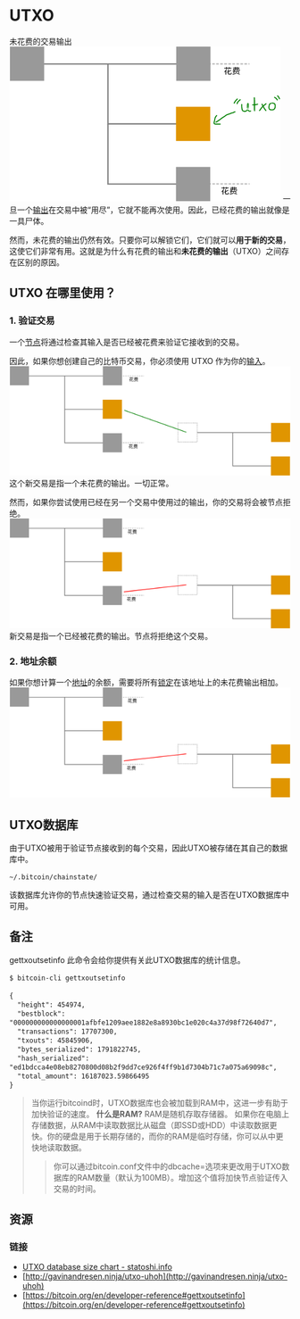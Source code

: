 # UTXO
未花费的交易输出
![UTXO-1.png](img/UTXO-1-svg.png)
一旦一个[输出](../Transaction%20Data/output/output.md)在交易中被“用尽”，它就不能再次使用。因此，已经花费的输出就像是一具尸体。

然而，未花费的输出仍然有效。只要你可以解锁它们，它们就可以**用于新的交易**，这使它们非常有用。这就是为什么有花费的输出和**未花费的输出**（UTXO）之间存在区别的原因。

## UTXO 在哪里使用？

### 1. 验证交易
一个[节点](../../../Beginners/How%20Bitcoin%20Works/1.Network/Nodes/Nodes.md)将通过检查其输入是否已经被花费来验证它接收到的交易。

因此，如果你想创建自己的比特币交易，你必须使用 UTXO 作为你的[输入](../Transaction%20Data/Input/input.md)。
![UTXO-2.png](img/UTXO-2-svg.png)
这个新交易是指一个未花费的输出。一切正常。

然而，如果你尝试使用已经在另一个交易中使用过的输出，你的交易将会被节点拒绝。
![UTXO-3.png](img/UTXO-3-svg.png)
新交易是指一个已经被花费的输出。节点将拒绝这个交易。

### 2. 地址余额

如果你想计算一个[地址](../../Keys/Address/Address.md)的余额，需要将所有[锁定](../Transaction%20Data/output/scriptPubKey/scriptPubKey.md)在该地址上的未花费输出相加。
![UTXO-4.png](img/UTXO-3-svg.png)

## UTXO数据库
由于UTXO被用于验证节点接收到的每个交易，因此UTXO被存储在其自己的数据库中。
```
~/.bitcoin/chainstate/
```
该数据库允许你的节点快速验证交易，通过检查交易的输入是否在UTXO数据库中可用。

## 备注
gettxoutsetinfo
此命令会给你提供有关此UTXO数据库的统计信息。
```
$ bitcoin-cli gettxoutsetinfo

{
  "height": 454974,
  "bestblock": "000000000000000001afbfe1209aee1882e8a8930bc1e020c4a37d98f72640d7",
  "transactions": 17707300,
  "txouts": 45845906,
  "bytes_serialized": 1791822745,
  "hash_serialized": "ed1bdcca4e08eb8270800d08b2f9dd7ce926f4ff9b1d7304b71c7a075a69098c",
  "total_amount": 16187023.59866495
}
```
>当你运行bitcoind时，UTXO数据库也会被加载到RAM中，这进一步有助于加快验证的速度。
**什么是RAM?**
RAM是随机存取存储器。
如果你在电脑上存储数据，从RAM中读取数据比从磁盘（即SSD或HDD）中读取数据更快。你的硬盘是用于长期存储的，而你的RAM是临时存储，你可以从中更快地读取数据。
>>你可以通过bitcoin.conf文件中的dbcache=选项来更改用于UTXO数据库的RAM数量（默认为100MB）。增加这个值将加快节点验证传入交易的时间。

## 资源
### 链接
* [UTXO database size chart - statoshi.info](http://statoshi.info/dashboard/db/unspent-transaction-output-set?panelId=8&fullscreen)
* [http://gavinandresen.ninja/utxo-uhoh](http://gavinandresen.ninja/utxo-uhoh)
* [https://bitcoin.org/en/developer-reference#gettxoutsetinfo](https://bitcoin.org/en/developer-reference#gettxoutsetinfo)